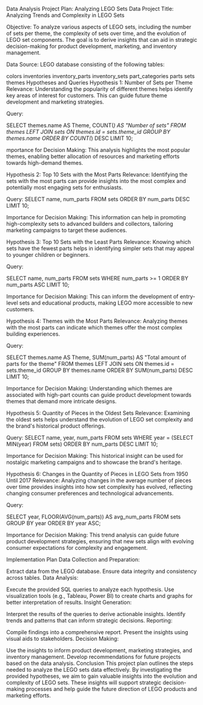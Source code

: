 Data Analysis Project Plan: Analyzing LEGO Sets Data
Project Title: Analyzing Trends and Complexity in LEGO Sets

Objective: To analyze various aspects of LEGO sets, including the number of sets per theme, the complexity of sets over time, and the evolution of LEGO set components. The goal is to derive insights that can aid in strategic decision-making for product development, marketing, and inventory management.

Data Source: LEGO database consisting of the following tables:

colors
inventories
inventory_parts
inventory_sets
part_categories
parts
sets
themes
Hypotheses and Queries
Hypothesis 1: Number of Sets per Theme
Relevance: Understanding the popularity of different themes helps identify key areas of interest for customers. This can guide future theme development and marketing strategies.

Query:

SELECT themes.name AS Theme, COUNT(*) AS "Number of sets"
FROM themes
LEFT JOIN sets ON themes.id = sets.theme_id
GROUP BY themes.name
ORDER BY COUNT(*) DESC
LIMIT 10;

mportance for Decision Making: This analysis highlights the most popular themes, enabling better allocation of resources and marketing efforts towards high-demand themes.

Hypothesis 2: Top 10 Sets with the Most Parts
Relevance: Identifying the sets with the most parts can provide insights into the most complex and potentially most engaging sets for enthusiasts.

Query:
SELECT name, num_parts
FROM sets
ORDER BY num_parts DESC
LIMIT 10;

Importance for Decision Making: This information can help in promoting high-complexity sets to advanced builders and collectors, tailoring marketing campaigns to target these audiences.

Hypothesis 3: Top 10 Sets with the Least Parts
Relevance: Knowing which sets have the fewest parts helps in identifying simpler sets that may appeal to younger children or beginners.

Query:

SELECT name, num_parts
FROM sets
WHERE num_parts >= 1
ORDER BY num_parts ASC
LIMIT 10;

Importance for Decision Making: This can inform the development of entry-level sets and educational products, making LEGO more accessible to new customers.

Hypothesis 4: Themes with the Most Parts
Relevance: Analyzing themes with the most parts can indicate which themes offer the most complex building experiences.

Query:

SELECT themes.name AS Theme, SUM(num_parts) AS "Total amount of parts for the theme"
FROM themes
LEFT JOIN sets ON themes.id = sets.theme_id
GROUP BY themes.name
ORDER BY SUM(num_parts) DESC
LIMIT 10;

Importance for Decision Making: Understanding which themes are associated with high-part counts can guide product development towards themes that demand more intricate designs.

Hypothesis 5: Quantity of Pieces in the Oldest Sets
Relevance: Examining the oldest sets helps understand the evolution of LEGO set complexity and the brand's historical product offerings.

Query:
SELECT name, year, num_parts
FROM sets
WHERE year = (SELECT MIN(year) FROM sets)
ORDER BY num_parts DESC
LIMIT 10;

Importance for Decision Making: This historical insight can be used for nostalgic marketing campaigns and to showcase the brand's heritage.

Hypothesis 6: Changes in the Quantity of Pieces in LEGO Sets from 1950 Until 2017
Relevance: Analyzing changes in the average number of pieces over time provides insights into how set complexity has evolved, reflecting changing consumer preferences and technological advancements.

Query:

SELECT year, FLOOR(AVG(num_parts)) AS avg_num_parts
FROM sets
GROUP BY year
ORDER BY year ASC;

Importance for Decision Making: This trend analysis can guide future product development strategies, ensuring that new sets align with evolving consumer expectations for complexity and engagement.

Implementation Plan
Data Collection and Preparation:

Extract data from the LEGO database.
Ensure data integrity and consistency across tables.
Data Analysis:

Execute the provided SQL queries to analyze each hypothesis.
Use visualization tools (e.g., Tableau, Power BI) to create charts and graphs for better interpretation of results.
Insight Generation:

Interpret the results of the queries to derive actionable insights.
Identify trends and patterns that can inform strategic decisions.
Reporting:

Compile findings into a comprehensive report.
Present the insights using visual aids to stakeholders.
Decision Making:

Use the insights to inform product development, marketing strategies, and inventory management.
Develop recommendations for future projects based on the data analysis.
Conclusion
This project plan outlines the steps needed to analyze the LEGO sets data effectively. By investigating the provided hypotheses, we aim to gain valuable insights into the evolution and complexity of LEGO sets. These insights will support strategic decision-making processes and help guide the future direction of LEGO products and marketing efforts.


